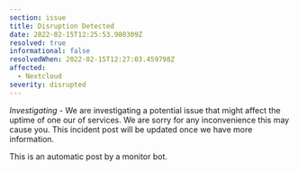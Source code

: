 ```yaml
---
section: issue
title: Disruption Detected
date: 2022-02-15T12:25:53.980309Z
resolved: true
informational: false
resolvedWhen: 2022-02-15T12:27:03.459798Z
affected:
  - Nextcloud
severity: disrupted
---
```

*Investigating* - We are investigating a potential issue that might affect the uptime of one our of services. We are sorry for any inconvenience this may cause you. This incident post will be updated once we have more information.

This is an automatic post by a monitor bot.
        
